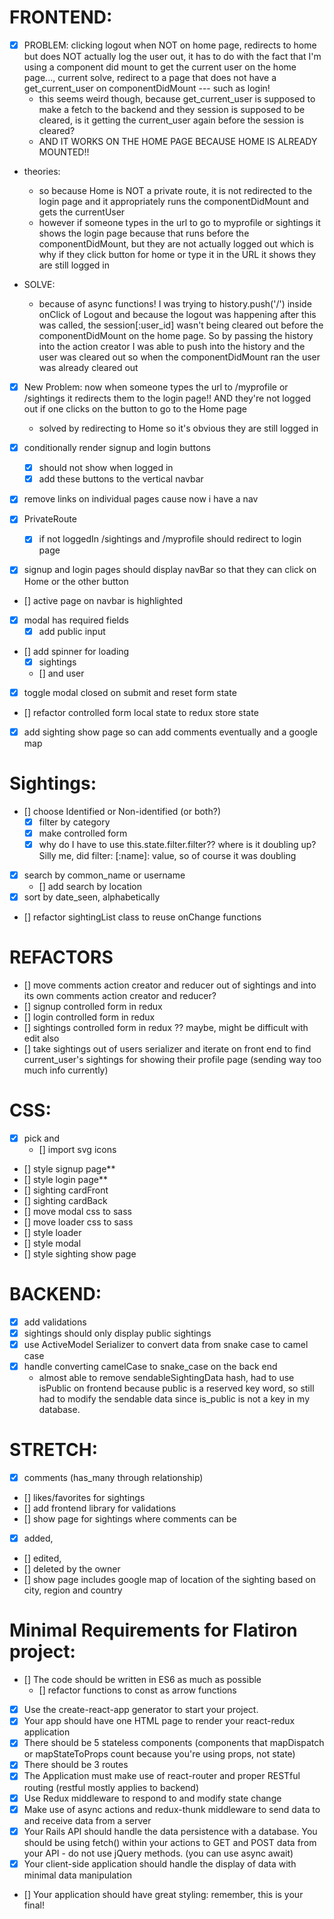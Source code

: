 # FRONTEND:

- [X] PROBLEM: clicking logout when NOT on home page, redirects to home but does NOT actually log the user out, it has to do with the fact that I'm using a component did mount to get the current user on the home page..., current solve, redirect to a page that does not have a get_current_user on componentDidMount --- such as login!
  - this seems weird though, because get_current_user is supposed to make a fetch to the backend and they session is supposed to be cleared, is it getting the current_user again before the session is cleared?
  - AND IT WORKS ON THE HOME PAGE BECAUSE HOME IS ALREADY MOUNTED!!

- theories: 
  - so because Home is NOT a private route, it is not redirected to the login page and it appropriately runs the componentDidMount and gets the currentUser
  - however if someone types in the url to go to myprofile or sightings it shows the login page because that runs before the componentDidMount, but they are not actually logged out which is why if they click button for home or type it in the URL it shows they are still logged in

- SOLVE:
  - because of async functions! I was trying to history.push('/') inside onClick of Logout and because the logout was happening after this was called, the session[:user_id] wasn't being cleared out before the componentDidMount on the home page. So by passing the history into the action creator I was able to push into the history and the user was cleared out so when the componentDidMount ran the user was already cleared out

- [X] New Problem: now when someone types the url to /myprofile or /sightings it redirects them to the login page!! AND they're not logged out if one clicks on the button to go to the Home page
  - solved by redirecting to Home so it's obvious they are still logged in

- [X] conditionally render signup and login buttons 
  - [X] should not show when logged in
  - [X] add these buttons to the vertical navbar
- [X] remove links on individual pages cause now i have a nav
- [X] PrivateRoute
  - [X] if not loggedIn /sightings and /myprofile should redirect to login page
- [X] signup and login pages should display navBar so that they can click on Home or the other button
- [] active page on navbar is highlighted
- [X] modal has required fields
  - [X] add public input
- [] add spinner for loading 
  - [X] sightings
  - [] and user
- [X] toggle modal closed on submit and reset form state
- [] refactor controlled form local state to redux store state
- [X] add sighting show page so can add comments eventually and a google map

# Sightings:
  - [] choose Identified or Non-identified (or both?)
	- [X] filter by category
    - [X] make controlled form
    - [X] why do I have to use this.state.filter.filter?? where is it doubling up? Silly me, did filter: [:name]: value, so of course it was doubling
  - [X] search by common_name or username
    - [] add search by location
  - [X] sort by date_seen, alphabetically
  - [] refactor sightingList class to reuse onChange functions

# REFACTORS
  - [] move comments action creator and reducer out of sightings and into its own comments action creator and reducer?
  - [] signup controlled form in redux
  - [] login controlled form in redux
  - [] sightings controlled form in redux ?? maybe, might be difficult with edit also
  - [] take sightings out of users serializer and iterate on front end to find current_user's sightings for showing their profile page (sending way too much info currently)

# CSS:
  - [X] pick and 
    - [] import svg icons
  - [] style signup page**
  - [] style login page**
  - [] sighting cardFront
  - [] sighting cardBack
  - [] move modal css to sass
  - [] move loader css to sass
  - [] style loader
  - [] style modal
  - [] style sighting show page
  
# BACKEND:
- [X] add validations
- [X] sightings should only display public sightings
- [X] use ActiveModel Serializer to convert data from snake case to camel case
- [X] handle converting camelCase to snake_case on the back end
  - almost able to remove sendableSightingData hash, had to use isPublic on frontend because public is a reserved key word, so still had to modify the sendable data since is_public is not a key in my database.

# STRETCH:
 - [X] comments (has_many through relationship)
 - [] likes/favorites for sightings
 - [] add frontend library for validations
 - [] show page for sightings where comments can be 
  - [X] added, 
  - [] edited, 
  - [] deleted by the owner
 - [] show page includes google map of location of the sighting based on city, region and country

# Minimal Requirements for Flatiron project:
- [] The code should be written in ES6 as much as possible
  - [] refactor functions to const as arrow functions
- [X] Use the create-react-app generator to start your project.
- [X] Your app should have one HTML page to render your react-redux application
- [X] There should be 5 stateless components (components that mapDispatch or mapStateToProps count because you're using props, not state)
- [X] There should be 3 routes
- [X] The Application must make use of react-router and proper RESTful routing (restful mostly applies to backend)
- [X] Use Redux middleware to respond to and modify state change
- [X] Make use of async actions and redux-thunk middleware to send data to and receive data from a server
- [X] Your Rails API should handle the data persistence with a database. You should be using fetch() within your actions to GET and POST data from your API - do not use jQuery methods. (you can use async await)
- [X] Your client-side application should handle the display of data with minimal data manipulation
- [] Your application should have great styling: remember, this is your final!